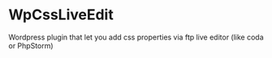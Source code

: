 # WpCssLiveEdit
Wordpress plugin that let you add css properties via ftp live editor (like coda or PhpStorm)
